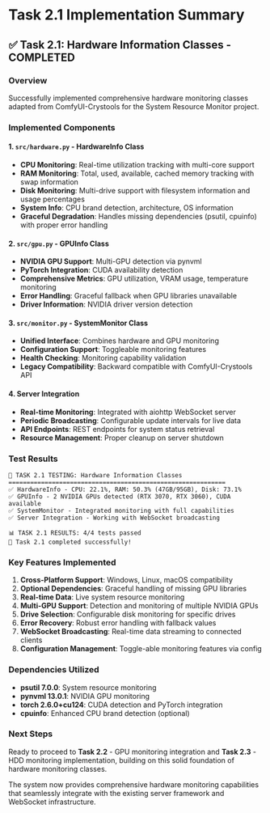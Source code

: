 # Task 2.1 Implementation Summary

## ✅ Task 2.1: Hardware Information Classes - COMPLETED

### Overview
Successfully implemented comprehensive hardware monitoring classes adapted from ComfyUI-Crystools for the System Resource Monitor project.

### Implemented Components

#### 1. `src/hardware.py` - HardwareInfo Class
- **CPU Monitoring**: Real-time utilization tracking with multi-core support
- **RAM Monitoring**: Total, used, available, cached memory tracking with swap information
- **Disk Monitoring**: Multi-drive support with filesystem information and usage percentages
- **System Info**: CPU brand detection, architecture, OS information
- **Graceful Degradation**: Handles missing dependencies (psutil, cpuinfo) with proper error handling

#### 2. `src/gpu.py` - GPUInfo Class  
- **NVIDIA GPU Support**: Multi-GPU detection via pynvml
- **PyTorch Integration**: CUDA availability detection
- **Comprehensive Metrics**: GPU utilization, VRAM usage, temperature monitoring
- **Error Handling**: Graceful fallback when GPU libraries unavailable
- **Driver Information**: NVIDIA driver version detection

#### 3. `src/monitor.py` - SystemMonitor Class
- **Unified Interface**: Combines hardware and GPU monitoring
- **Configuration Support**: Toggleable monitoring features
- **Health Checking**: Monitoring capability validation
- **Legacy Compatibility**: Backward compatible with ComfyUI-Crystools API

#### 4. Server Integration
- **Real-time Monitoring**: Integrated with aiohttp WebSocket server
- **Periodic Broadcasting**: Configurable update intervals for live data
- **API Endpoints**: REST endpoints for system status retrieval
- **Resource Management**: Proper cleanup on server shutdown

### Test Results
```
🧪 TASK 2.1 TESTING: Hardware Information Classes
============================================================
✅ HardwareInfo - CPU: 22.1%, RAM: 50.3% (47GB/95GB), Disk: 73.1%
✅ GPUInfo - 2 NVIDIA GPUs detected (RTX 3070, RTX 3060), CUDA available
✅ SystemMonitor - Integrated monitoring with full capabilities
✅ Server Integration - Working with WebSocket broadcasting

📊 TASK 2.1 RESULTS: 4/4 tests passed
🎉 Task 2.1 completed successfully!
```

### Key Features Implemented
1. **Cross-Platform Support**: Windows, Linux, macOS compatibility
2. **Optional Dependencies**: Graceful handling of missing GPU libraries
3. **Real-time Data**: Live system resource monitoring
4. **Multi-GPU Support**: Detection and monitoring of multiple NVIDIA GPUs
5. **Drive Selection**: Configurable disk monitoring for specific drives
6. **Error Recovery**: Robust error handling with fallback values
7. **WebSocket Broadcasting**: Real-time data streaming to connected clients
8. **Configuration Management**: Toggle-able monitoring features via config

### Dependencies Utilized
- **psutil 7.0.0**: System resource monitoring
- **pynvml 13.0.1**: NVIDIA GPU monitoring
- **torch 2.6.0+cu124**: CUDA detection and PyTorch integration
- **cpuinfo**: Enhanced CPU brand detection (optional)

### Next Steps
Ready to proceed to **Task 2.2** - GPU monitoring integration and **Task 2.3** - HDD monitoring implementation, building on this solid foundation of hardware monitoring classes.

The system now provides comprehensive hardware monitoring capabilities that seamlessly integrate with the existing server framework and WebSocket infrastructure.
